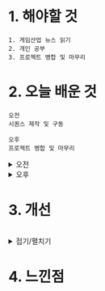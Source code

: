# 1. 해야할 것
```
1. 게임산업 뉴스 읽기
2. 개인 공부
3. 프로젝트 병합 및 마무리
```



# 2. 오늘 배운 것
```
오전
시퀀스 제작 및 구동

오후
프로젝트 병합 및 마무리
```
<details>
<summary>오전</summary>


</details>


<details>
<summary>오후</summary>


</details>




# 3. 개선
```

```
<details>
<summary>접기/펼치기</summary>


</details>



# 4. 느낀점
```

```


